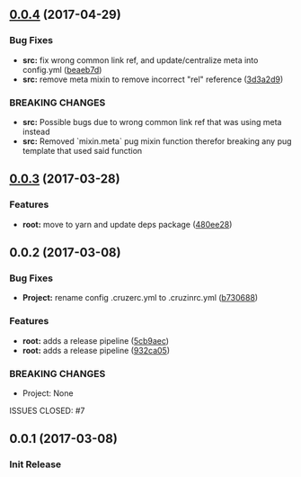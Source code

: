 <a name="0.0.4"></a>
## [0.0.4](https://github.com/artisin/cruzin/compare/0.0.3...0.0.4) (2017-04-29)


### Bug Fixes

* **src:** fix wrong common link ref, and update/centralize meta into config.yml ([beaeb7d](https://github.com/artisin/cruzin/commit/beaeb7d))
* **src:** remove meta mixin to remove incorrect "rel" reference ([3d3a2d9](https://github.com/artisin/cruzin/commit/3d3a2d9))


### BREAKING CHANGES

* **src:** Possible bugs due to wrong common link ref that was using meta instead
* **src:** Removed \`mixin.meta\` pug mixin function therefor breaking any pug template that used said function



<a name="0.0.3"></a>
## [0.0.3](https://github.com/artisin/cruzin/compare/0.0.2...0.0.3) (2017-03-28)


### Features

* **root:** move to yarn and update deps package ([480ee28](https://github.com/artisin/cruzin/commit/480ee28))



<a name="0.0.2"></a>
## 0.0.2 (2017-03-08)


### Bug Fixes

* **Project:** rename config .cruzerc.yml to .cruzinrc.yml ([b730688](https://github.com/artisin/cruzin/commit/b730688))


### Features

* **root:** adds a release pipeline ([5cb9aec](https://github.com/artisin/cruzin/commit/5cb9aec))
* **root:** adds a release pipeline ([932ca05](https://github.com/artisin/cruzin/commit/932ca05))


### BREAKING CHANGES

* Project: None

ISSUES CLOSED: #7


<a name="0.0.1"></a>
## 0.0.1 (2017-03-08)

### Init Release




